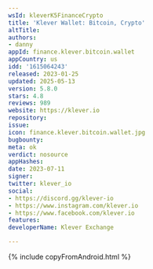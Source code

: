 ```yaml
---
wsId: kleverK5FinanceCrypto
title: 'Klever Wallet: Bitcoin, Crypto'
altTitle: 
authors:
- danny
appId: finance.klever.bitcoin.wallet
appCountry: us
idd: '1615064243'
released: 2023-01-25
updated: 2025-05-13
version: 5.8.0
stars: 4.8
reviews: 989
website: https://klever.io
repository: 
issue: 
icon: finance.klever.bitcoin.wallet.jpg
bugbounty: 
meta: ok
verdict: nosource
appHashes: 
date: 2023-07-11
signer: 
twitter: klever_io
social:
- https://discord.gg/klever-io
- https://www.instagram.com/klever.io
- https://www.facebook.com/klever.io
features: 
developerName: Klever Exchange

---
```


{% include copyFromAndroid.html %}
